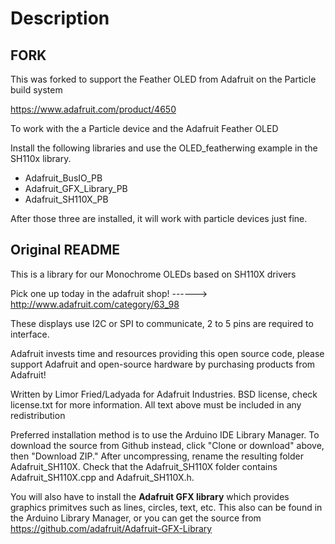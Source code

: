 # Description

## FORK

This was forked to support the Feather OLED from Adafruit on the Particle build system

https://www.adafruit.com/product/4650

To work with the a Particle device and the Adafruit Feather OLED

Install the following libraries and use the OLED_featherwing example in the SH110x library.

* Adafruit_BusIO_PB
* Adafruit_GFX_Library_PB
* Adafruit_SH110X_PB

After those three are installed, it will work with particle devices just fine.

## Original README

This is a library for our Monochrome OLEDs based on SH110X drivers

  Pick one up today in the adafruit shop!
  ------> http://www.adafruit.com/category/63_98

These displays use I2C or SPI to communicate, 2 to 5 pins are required to interface.

Adafruit invests time and resources providing this open source code,
please support Adafruit and open-source hardware by purchasing
products from Adafruit!

Written by Limor Fried/Ladyada for Adafruit Industries.
BSD license, check license.txt for more information. All text above must be included in any redistribution

Preferred installation method is to use the Arduino IDE Library Manager. To download the source from Github instead, click "Clone or download" above, then "Download ZIP." After uncompressing, rename the resulting folder Adafruit_SH110X. Check that the Adafruit_SH110X folder contains Adafruit_SH110X.cpp and Adafruit_SH110X.h.

You will also have to install the **Adafruit GFX library** which provides graphics primitves such as lines, circles, text, etc. This also can be found in the Arduino Library Manager, or you can get the source from https://github.com/adafruit/Adafruit-GFX-Library
